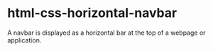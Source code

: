 # html-css-horizontal-navbar
 A navbar is displayed as a horizontal bar at the top of a webpage or application.
